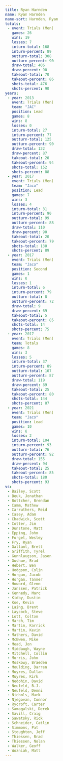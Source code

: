 ```yaml
---
title: Ryan Harnden
name: Ryan Harnden
name-sort: Harnden, Ryan
totals:
 - event: Trials (Men)
   games: 26
   wins: 19
   losses: 7
   inturn-total: 168
   inturn-percent: 89
   outturn-total: 308
   outturn-percent: 90
   draw-total: 406
   draw-percent: 90
   takeout-total: 70
   takeout-percent: 86
   shots-total: 476
   shots-percent: 90
years:
 - year: 2013
   event: Trials (Men)
   team: "JAC"
   position: Lead
   games: 8
   wins: 8
   losses: 0
   inturn-total: 27
   inturn-percent: 77
   outturn-total: 125
   outturn-percent: 90
   draw-total: 132
   draw-percent: 87
   takeout-total: 20
   takeout-percent: 94
   shots-total: 152
   shots-percent: 88
 - year: 2017
   event: Trials (Men)
   team: "Jaco"
   position: Lead
   games: 7
   wins: 3
   losses: 4
   inturn-total: 31
   inturn-percent: 90
   outturn-total: 99
   outturn-percent: 88
   draw-total: 110
   draw-percent: 90
   takeout-total: 20
   takeout-percent: 79
   shots-total: 130
   shots-percent: 89
 - year: 2017
   event: Trials (Men)
   team: "Jaco"
   position: Second
   games: 1
   wins: 0
   losses: 1
   inturn-total: 6
   inturn-percent: 79
   outturn-total: 8
   outturn-percent: 72
   draw-total: 9
   draw-percent: 69
   takeout-total: 5
   takeout-percent: 85
   shots-total: 14
   shots-percent: 75
 - year: 2017
   event: Trials (Men)
   team: Totals
   games: 8
   wins: 3
   losses: 5
   inturn-total: 37
   inturn-percent: 89
   outturn-total: 107
   outturn-percent: 87
   draw-total: 119
   draw-percent: 89
   takeout-total: 25
   takeout-percent: 80
   shots-total: 144
   shots-percent: 87
 - year: 2021
   event: Trials (Men)
   team: "Jaco"
   position: Lead
   games: 10
   wins: 8
   losses: 2
   inturn-total: 104
   inturn-percent: 93
   outturn-total: 76
   outturn-percent: 92
   draw-total: 155
   draw-percent: 94
   takeout-total: 25
   takeout-percent: 85
   shots-total: 180
   shots-percent: 93
vs:
 - Bailey, Scott
 - Beuk, Jonathan
 - Bottcher, Brendan
 - Camm, Mathew
 - Carruthers, Reid
 - Casey, Adam
 - Chadwick, Scott
 - Cotter, Jim
 - Dunstone, Matt
 - Epping, John
 - Forget, Wesley
 - Fry, Ryan
 - Gallant, Brett
 - Griffith, Tyrel
 - Gunnlaugson, Jason
 - Gushue, Brad
 - Hebert, Ben
 - Hodgson, Colin
 - Horgan, Jacob
 - Horgan, Tanner
 - Howard, Glenn
 - Janssen, Patrick
 - Kennedy, Marc
 - Kidby, Dustin
 - Koe, Kevin
 - Laing, Brent
 - Laycock, Steve
 - Lott, Colton
 - March, Tim
 - Martin, Karrick
 - Martin, Kevin
 - Mathers, David
 - McEwen, Mike
 - Mead, Jon
 - Middaugh, Wayne
 - Mitchell, Collin
 - Morris, John
 - Moskowy, Braeden
 - Moulding, Darren
 - Muyres, Dallan
 - Muyres, Kirk
 - Nedohin, David
 - Neufeld, B.J.
 - Neufeld, Denni
 - Nichols, Mark
 - Njegovan, Connor
 - Rycroft, Carter
 - Samagalski, Derek
 - Savill, Craig
 - Sawatsky, Rick
 - Schneider, Catlin
 - Simmons, Pat
 - Stoughton, Jeff
 - Thiessen, Brad
 - Thiessen, Nolan
 - Walker, Geoff
 - Wozniak, Matt
---
```

